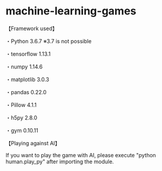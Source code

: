 # machine-learning-games

【Framework used】

・Python 3.6.7
※3.7 is not possible

・tensorflow 1.13.1

・numpy 1.14.6

・matplotlib 3.0.3

・pandas 0.22.0

・Pillow 4.1.1

・h5py 2.8.0

・gym 0.10.11


【Playing against AI】

If you want to play the game with AI,
please execute "python human.play_py" after importing the module.
